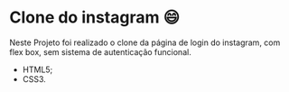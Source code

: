 # Clone do instagram  :smile:

Neste Projeto foi realizado o clone da página de login do instagram, com flex box, sem sistema de autenticação funcional.

* HTML5;
* CSS3.
